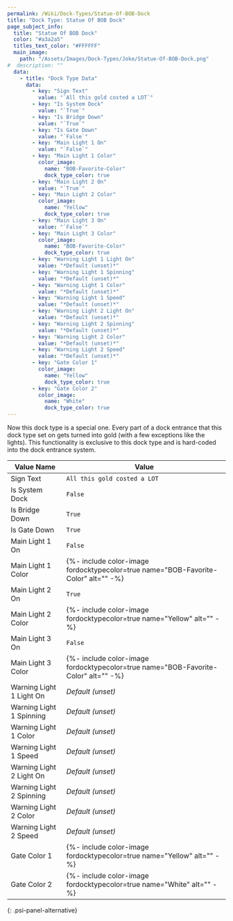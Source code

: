 ```yaml
---
permalink: /Wiki/Dock-Types/Statue-Of-BOB-Dock
title: "Dock Type: Statue Of BOB Dock"
page_subject_info:
  title: "Statue Of BOB Dock"
  color: "#a3a2a5"
  titles_text_color: "#FFFFFF"
  main_image:
    path: "/Assets/Images/Dock-Types/Joke/Statue-Of-BOB-Dock.png"
#  description: ""
  data:
    - title: "Dock Type Data"
      data:
        - key: "Sign Text"
          value: "`All this gold costed a LOT`"
        - key: "Is System Dock"
          value: "`True`"
        - key: "Is Bridge Down"
          value: "`True`"
        - key: "Is Gate Down"
          value: "`False`"
        - key: "Main Light 1 On"
          value: "`False`"
        - key: "Main Light 1 Color"
          color_image:
            name: "BOB-Favorite-Color"
            dock_type_color: true
        - key: "Main Light 2 On"
          value: "`True`"
        - key: "Main Light 2 Color"
          color_image:
            name: "Yellow"
            dock_type_color: true
        - key: "Main Light 3 On"
          value: "`False`"
        - key: "Main Light 3 Color"
          color_image:
            name: "BOB-Favorite-Color"
            dock_type_color: true
        - key: "Warning Light 1 Light On"
          value: "*Default (unset)*"
        - key: "Warning Light 1 Spinning"
          value: "*Default (unset)*"
        - key: "Warning Light 1 Color"
          value: "*Default (unset)*"
        - key: "Warning Light 1 Speed"
          value: "*Default (unset)*"
        - key: "Warning Light 2 Light On"
          value: "*Default (unset)*"
        - key: "Warning Light 2 Spinning"
          value: "*Default (unset)*"
        - key: "Warning Light 2 Color"
          value: "*Default (unset)*"
        - key: "Warning Light 2 Speed"
          value: "*Default (unset)*"
        - key: "Gate Color 1"
          color_image:
            name: "Yellow"
            dock_type_color: true
        - key: "Gate Color 2"
          color_image:
            name: "White"
            dock_type_color: true
---
```


Now this dock type is a special one. Every part of a dock entrance that this dock type set on gets turned into gold (with a few exceptions like the lights). This functionality is exclusive to this dock type and is hard-coded into the dock entrance system.

| Value Name               | Value |
|-|-|
| Sign Text                | `All this gold costed a LOT` |
| Is System Dock           | `False` |
| Is Bridge Down           | `True` |
| Is Gate Down             | `True` |
| Main Light 1 On          | `False` |
| Main Light 1 Color       | {%- include color-image fordocktypecolor=true name="BOB-Favorite-Color" alt="" -%} |
| Main Light 2 On          | `True` |
| Main Light 2 Color       | {%- include color-image fordocktypecolor=true name="Yellow" alt="" -%} |
| Main Light 3 On          | `False` |
| Main Light 3 Color       | {%- include color-image fordocktypecolor=true name="BOB-Favorite-Color" alt="" -%} |
| Warning Light 1 Light On | *Default (unset)* |
| Warning Light 1 Spinning | *Default (unset)* |
| Warning Light 1 Color    | *Default (unset)* |
| Warning Light 1 Speed    | *Default (unset)* |
| Warning Light 2 Light On | *Default (unset)* |
| Warning Light 2 Spinning | *Default (unset)* |
| Warning Light 2 Color    | *Default (unset)* |
| Warning Light 2 Speed    | *Default (unset)* |
| Gate Color 1             | {%- include color-image fordocktypecolor=true name="Yellow" alt="" -%} |
| Gate Color 2             | {%- include color-image fordocktypecolor=true name="White" alt="" -%} |
{: .psi-panel-alternative}

<img class="dock-type-image" src="/RBAP-Wiki/Assets/Images/Dock-Types/Joke/Statue-Of-BOB-Dock.png" alt="">